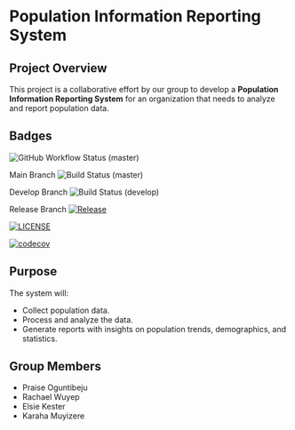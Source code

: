 # Population Information Reporting System

## Project Overview
This project is a collaborative effort by our group to develop a **Population Information Reporting System** for an organization that needs to analyze and report population data.

## Badges 
![GitHub Workflow Status (master)](https://img.shields.io/github/actions/workflow/status/Poguns17/seMethodsG7/main.yml?branch=master)

Main Branch ![Build Status (master)](https://img.shields.io/github/actions/workflow/status/Poguns17/seMethodsG7/main.yml?branch=master)

Develop Branch ![Build Status (develop)](https://img.shields.io/github/actions/workflow/status/Poguns17/seMethodsG7/main.yml?branch=develop)

Release Branch [![Release](https://img.shields.io/github/release/Poguns17/seMethodsG7/all.svg?style=flat-square)](https://github.com/Poguns17/seMethodsG7/releases)

[![LICENSE](https://img.shields.io/github/license/Poguns17/seMethodsG7.svg?style=flat-square)](https://github.com/Poguns17/seMethodsG7/blob/master/LICENSE)

[![codecov](https://codecov.io/gh/Poguns17/seMethodsG7/branch/master/graph/badge.svg)](https://codecov.io/gh/Poguns17/seMethodsG7)


## Purpose
The system will:
- Collect population data.
- Process and analyze the data.
- Generate reports with insights on population trends, demographics, and statistics.

## Group Members
- Praise Oguntibeju
- Rachael Wuyep
- Elsie Kester
- Karaha Muyizere